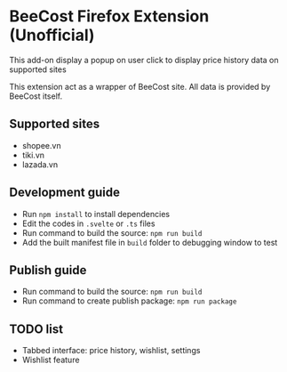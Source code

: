 # BeeCost Firefox Extension (Unofficial)

This add-on display a popup on user click to display price history data on supported sites

This extension act as a wrapper of BeeCost site. All data is provided by BeeCost itself.

## Supported sites
- shopee.vn
- tiki.vn
- lazada.vn

## Development guide
- Run `npm install` to install dependencies
- Edit the codes in `.svelte` or `.ts` files
- Run command to build the source: `npm run build`
- Add the built manifest file in `build` folder to debugging window to test

## Publish guide
- Run command to build the source: `npm run build`
- Run command to create publish package: `npm run package`

## TODO list
- Tabbed interface: price history, wishlist, settings
- Wishlist feature